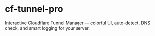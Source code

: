 # cf-tunnel-pro
Interactive Cloudflare Tunnel Manager — colorful UI, auto-detect, DNS check, and smart logging for your server.
